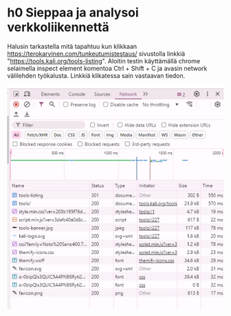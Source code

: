 # h0 Sieppaa ja analysoi verkkoliikennettä

Halusin tarkastella mitä tapahtuu kun klikkaan https://terokarvinen.com/tunkeutumistestaus/ sivustolla linkkiä "https://tools.kali.org/tools-listing". Aloitin testin käyttämällä chrome selaimella inspect element komentoa Ctrl + Shift + C ja avasin network välilehden työkalusta. Linkkiä klikatessa sain vastaavan tiedon.

![image text](https://github.com/Disturbedcobra/Haaga-helia-teht-vi-/blob/a0d8bf98de7c3e5cefe50ce13531e9fc2f7767c9/Tunketutumistestaus%20kuvat/verkkoliikenne.jpg)
